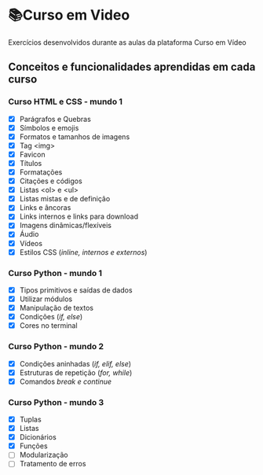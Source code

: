 # 📚Curso em Video
 Exercícios desenvolvidos durante as aulas da plataforma Curso em Vídeo
## Conceitos e funcionalidades aprendidas em cada curso
### Curso HTML e CSS - mundo 1
- [x] Parágrafos e Quebras
- [x] Símbolos e emojis
- [x] Formatos e tamanhos de imagens
- [x] Tag \<img>
- [x] Favicon
- [x] Títulos
- [x] Formatações
- [x] Citações e códigos
- [x] Listas \<ol> e \<ul>
- [x] Listas mistas e de definição
- [x] Links e âncoras
- [x] Links internos e links para download
- [x] Imagens dinâmicas/flexíveis
- [x] Áudio
- [x] Vídeos
- [x] Estilos CSS (*inline, internos e externos*)
### Curso Python - mundo 1
- [x] Tipos primitivos e saídas de dados
- [x] Utilizar módulos
- [x] Manipulação de textos
- [x] Condições (*if, else*)
- [x] Cores no terminal
### Curso Python - mundo 2
- [x] Condições aninhadas (*if, elif, else*)
- [x] Estruturas de repetição (*for, while*)
- [x] Comandos *break e continue*
### Curso Python - mundo 3
- [x] Tuplas
- [x] Listas
- [x] Dicionários
- [x] Funções
- [ ] Modularização
- [ ] Tratamento de erros
